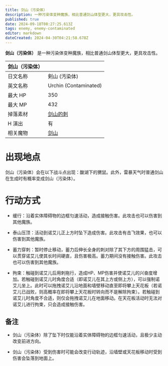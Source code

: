```yaml
---
title: 剑山（污染体）
description: 一种污染体变种魔族，相比普通剑山体型更大，更具攻击性。
published: true
date: 2024-09-18T08:27:25.613Z
tags: enemy, enemy-contaminated
editor: markdown
dateCreated: 2024-04-30T04:21:58.678Z
---
```


**剑山（污染体）** 是一种污染体变种魔族，相比普通剑山体型更大，更具攻击性。

<!-- 在这里放置图像 -->

| 剑山（污染体） ||
| - | - |
| 日文名称 | <span lang="ja">剣山 (汚染体)</span> |
| 英文名称 | Urchin (Contaminated) |
| 最大 HP | 350 |
| 最大 MP | 432 |
| 掉落素材 | [剑山的刺](/zh/item/urchin-spine) |
| H 演出 | 有 |
| 相关魔物 | [剑山](/zh/enemy/urchin) |

# 出现地点

剑山（污染体）会在以下战斗点出现：酸湖下的猬鼠。此外，雷暴天气时普通剑山在生成时有概率变成剑山（污染体）。

# 行动方式

- 缓行：沿着实体障碍物的边框匀速活动，造成接触伤害。此攻击也可以伤害到其他魔族。

- 泰山压顶：活动到诺艾儿正上方时坠下造成伤害。此攻击有击飞效果，也可以伤害到其他魔族。

- 蓄力穿刺：暂时停止移动，蓄力后伸长全身的刺对除了其下方的周围猛击，可以贯穿诺艾儿使其长时间硬直，且伤害极高。蓄力期间没有接触伤害。此攻击也可以伤害到其他魔族。

- 拘束：触碰到诺艾儿后用刺拖行，造成HP、MP伤害并使诺艾儿的兴奋度增加。若触碰到诺艾儿时角度合适（即诺艾儿在其上方或侧上方），可以强制诺艾儿坐上。此时可以拖拽诺艾儿沿地面和墙壁移动直至即将攀上天花板（若诺艾儿已战败，则高概率在即将攀上天花板时转向而不是解除拘束）。若触碰到诺艾儿时角度不合适，则仅会拖拽诺艾儿在地面移动。在天花板活动时无法对诺艾儿进行拘束，只会造成接触伤害。

## 备注

- 剑山（污染体）除了坠下时仅能沿着实体障碍物的边框匀速活动，且极少主动改变前进方向。

- 剑山（污染体）受到伤害时可能会改变行动轨迹，沿墙壁或天花板移动时受到伤害会坠落到地面上。
